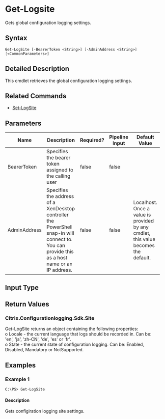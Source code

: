 ﻿
# Get-Logsite
Gets global configuration logging settings.
## Syntax
```
Get-LogSite [-BearerToken <String>] [-AdminAddress <String>] [<CommonParameters>]
```
## Detailed Description
This cmdlet retrieves the global configuration logging settings.


## Related Commands

* [Set-LogSite](../Set-LogSite/)
## Parameters
| Name   | Description | Required? | Pipeline Input | Default Value |
| --- | --- | --- | --- | --- |
| BearerToken | Specifies the bearer token assigned to the calling user | false | false |  |
| AdminAddress | Specifies the address of a XenDesktop controller the PowerShell snap-in will connect to. You can provide this as a host name or an IP address. | false | false | Localhost. Once a value is provided by any cmdlet, this value becomes the default. |

## Input Type

### 

## Return Values

### Citrix.Configurationlogging.Sdk.Site
Get-LogSite returns an object containing the following properties:<br>o Locale - the current language that logs should be recorded in. Can be: 'en', 'ja', 'zh-CN', 'de', 'es' or 'fr'.<br>o State - the current state of configuration logging. Can be: Enabled, Disabled, Mandatory or NotSupported.
## Examples

### Example 1
```
C:\PS> Get-LogSite
```
#### Description
Gets configiration logging site settings.
